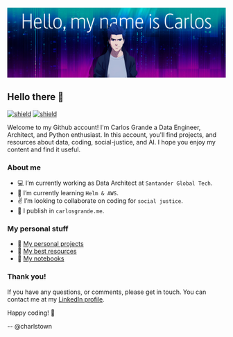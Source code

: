 ![about-me](assets/my-name-is.png)

## Hello there 👋

[![shield](https://img.shields.io/badge/linkedin-carlosgrande-27577f)](https://www.linkedin.com/in/carlosgn/)
[![shield](https://img.shields.io/badge/blog-carlosgrande.me-7f2589)](https://carlosgrande.me/)

Welcome to my Github account! I'm Carlos Grande a Data Engineer, Architect, and Python enthusiast.
In this account, you'll find projects, and resources about data, coding, social-justice, and AI.
I hope you enjoy my content and find it useful.


### About me

- :computer: I’m currently working as Data Architect at `Santander Global Tech`.
- :microscope: I’m currently learning `Helm & AWS`.
- :v: I’m looking to collaborate on coding for `social justice`. 
- :newspaper: I publish in `carlosgrande.me`.


### My personal stuff

- :floppy_disk: [My personal projects](https://carlosgrande.me/#my-personal-projects/)
- :stars: [My best resources](https://carlosgrande.me/#resources-cheatsheets/)
- :blue_book: [My notebooks](https://carlosgrande.me/#notebooks/)


### Thank you!

If you have any questions, or comments, please get in touch.
You can contact me at my [LinkedIn profile](https://www.linkedin.com/in/carlosgn/). 

Happy coding! :vulcan_salute:

-- @charlstown
